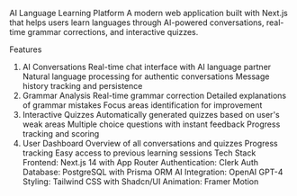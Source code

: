 AI Language Learning Platform
A modern web application built with Next.js that helps users learn languages through AI-powered conversations, real-time grammar corrections, and interactive quizzes.

Features
1. AI Conversations
Real-time chat interface with AI language partner
Natural language processing for authentic conversations
Message history tracking and persistence
2. Grammar Analysis
Real-time grammar correction
Detailed explanations of grammar mistakes
Focus areas identification for improvement
3. Interactive Quizzes
Automatically generated quizzes based on user's weak areas
Multiple choice questions with instant feedback
Progress tracking and scoring
4. User Dashboard
Overview of all conversations and quizzes
Progress tracking
Easy access to previous learning sessions
Tech Stack
Frontend: Next.js 14 with App Router
Authentication: Clerk Auth
Database: PostgreSQL with Prisma ORM
AI Integration: OpenAI GPT-4
Styling: Tailwind CSS with Shadcn/UI
Animation: Framer Motion
